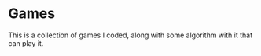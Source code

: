 # Games

This is a collection of games I coded, along with some algorithm with it that can play it.
